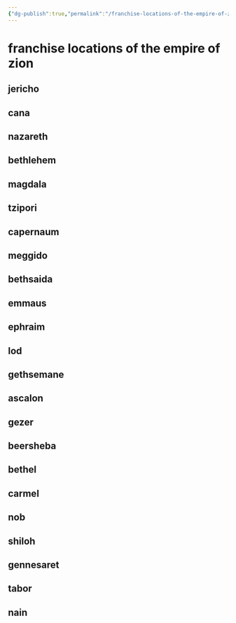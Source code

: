 ```yaml
---
{"dg-publish":true,"permalink":"/franchise-locations-of-the-empire-of-zion/"}
---
```


# franchise locations of the empire of zion

## jericho


## cana


## nazareth


## bethlehem


## magdala


## tzipori


## capernaum


## meggido


## bethsaida


## emmaus


## ephraim


## lod


## gethsemane


## ascalon


## gezer


## beersheba


## bethel


## carmel


## nob


## shiloh


## gennesaret


## tabor


## nain


